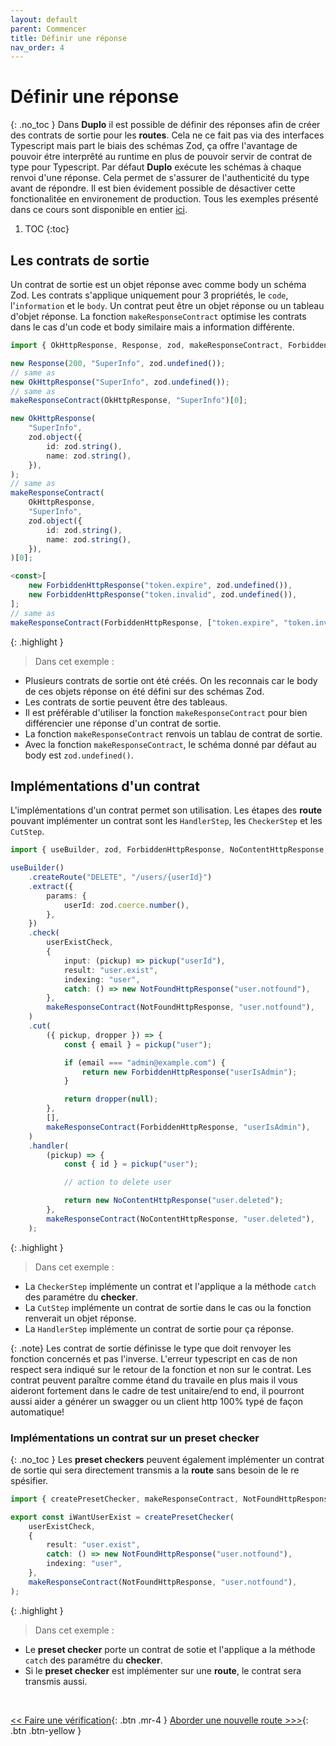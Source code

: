 ```yaml
---
layout: default
parent: Commencer
title: Définir une réponse
nav_order: 4
---
```


# Définir une réponse
{: .no_toc }
Dans **Duplo** il est possible de définir des réponses afin de créer des contrats de sortie pour les **routes**. Cela ne ce fait pas via des interfaces Typescript mais part le biais des schémas Zod, ça offre l'avantage de pouvoir étre interprêté au runtime en plus de pouvoir servir de contrat de type pour Typescript. Par défaut **Duplo** exécute les schémas à chaque renvoi d'une réponse. Cela permet de s'assurer de l'authenticité du type avant de répondre. Il est bien évidement possible de désactiver cette fonctionalitée en environement de production.
Tous les exemples présenté dans ce cours sont disponible en entier [ici](https://github.com/duplojs/examples/tree/main/get-started/define-response).

1. TOC
{:toc}

## Les contrats de sortie
Un contrat de sortie est un objet réponse avec comme body un schéma Zod. Les contrats s'applique uniquement pour 3 propriétés, le `code`, l'`information` et le `body`. Un contrat peut être un objet réponse ou un tableau d'objet réponse. La fonction `makeResponseContract` optimise les contrats dans le cas d'un code et body similaire mais a information différente.

```ts
import { OkHttpResponse, Response, zod, makeResponseContract, ForbiddenHttpResponse } from "@duplojs/core";

new Response(200, "SuperInfo", zod.undefined());
// same as
new OkHttpResponse("SuperInfo", zod.undefined());
// same as
makeResponseContract(OkHttpResponse, "SuperInfo")[0];

new OkHttpResponse(
    "SuperInfo",
    zod.object({
        id: zod.string(),
        name: zod.string(),
    }),
);
// same as
makeResponseContract(
    OkHttpResponse,
    "SuperInfo",
    zod.object({
        id: zod.string(),
        name: zod.string(),
    }),
)[0];

<const>[
    new ForbiddenHttpResponse("token.expire", zod.undefined()),
    new ForbiddenHttpResponse("token.invalid", zod.undefined()),
];
// same as
makeResponseContract(ForbiddenHttpResponse, ["token.expire", "token.invalid"]);
```

{: .highlight }
>Dans cet exemple :
><div markdown="block">
- Plusieurs contrats de sortie ont été créés. On les reconnais car le body de ces objets réponse on été défini sur des schémas Zod.
- Les contrats de sortie peuvent être des tableaus.
- Il est préférable d'utiliser la fonction `makeResponseContract` pour bien différencier une réponse d'un contrat de sortie.
- La fonction `makeResponseContract` renvois un tablau de contrat de sortie.
- Avec la fonction `makeResponseContract`, le schéma donné par défaut au body est `zod.undefined()`.
></div>

## Implémentations d'un contrat
L'implémentations d'un contrat permet son utilisation. Les étapes des **route** pouvant implémenter un contrat sont les `HandlerStep`, les `CheckerStep` et les `CutStep`. 

```ts
import { useBuilder, zod, ForbiddenHttpResponse, NoContentHttpResponse, NotFoundHttpResponse, makeResponseContract } from "@duplojs/core";

useBuilder()
	.createRoute("DELETE", "/users/{userId}")
	.extract({
		params: {
			userId: zod.coerce.number(),
		},
	})
	.check(
		userExistCheck,
		{
			input: (pickup) => pickup("userId"),
			result: "user.exist",
			indexing: "user",
			catch: () => new NotFoundHttpResponse("user.notfound"),
		},
		makeResponseContract(NotFoundHttpResponse, "user.notfound"),
	)
	.cut(
		({ pickup, dropper }) => {
			const { email } = pickup("user");

			if (email === "admin@example.com") {
				return new ForbiddenHttpResponse("userIsAdmin");
			}

			return dropper(null);
		},
		[],
		makeResponseContract(ForbiddenHttpResponse, "userIsAdmin"),
	)
	.handler(
		(pickup) => {
			const { id } = pickup("user");

			// action to delete user

			return new NoContentHttpResponse("user.deleted");
		},
		makeResponseContract(NoContentHttpResponse, "user.deleted"),
	);
```

{: .highlight }
>Dans cet exemple :
><div markdown="block">
- La `CheckerStep` implémente un contrat et l'applique a la méthode `catch` des paramétre du **checker**.
- La `CutStep` implémente un contrat de sortie dans le cas ou la fonction renverait un objet réponse.
- La `HandlerStep` implémente un contrat de sortie pour ça réponse.
></div>

{: .note}
Les contrat de sortie définisse le type que doit renvoyer les fonction concernés et pas l'inverse. L'erreur typescript en cas de non respect sera indiqué sur le retour de la fonction et non sur le contrat. Les contrat peuvent paraître comme étand du travaile en plus mais il vous aideront fortement dans le cadre de test unitaire/end to end, il pourront aussi aider a générer un swagger ou un client http 100% typé de façon automatique! 

### Implémentations un contrat sur un preset checker
{: .no_toc }
Les **preset checkers** peuvent également implémenter un contrat de sortie qui sera directement transmis a la **route** sans besoin de le re spésifier.

```ts
import { createPresetChecker, makeResponseContract, NotFoundHttpResponse } from "@duplojs/core";

export const iWantUserExist = createPresetChecker(
	userExistCheck,
	{
		result: "user.exist",
		catch: () => new NotFoundHttpResponse("user.notfound"),
		indexing: "user",
	},
	makeResponseContract(NotFoundHttpResponse, "user.notfound"),
);
```
{: .highlight }
>Dans cet exemple :
><div markdown="block">
- Le **preset checker** porte un contrat de sotie et l'applique a la méthode `catch` des paramétre du **checker**.
- Si le **preset checker** est implémenter sur une **route**, le contrat sera transmis aussi. 
></div>

<br>

[\<\< Faire une vérification](../do-check){: .btn .mr-4 }
[Aborder une nouvelle route >\>\>](../how-to-approach-new-road){: .btn .btn-yellow } 